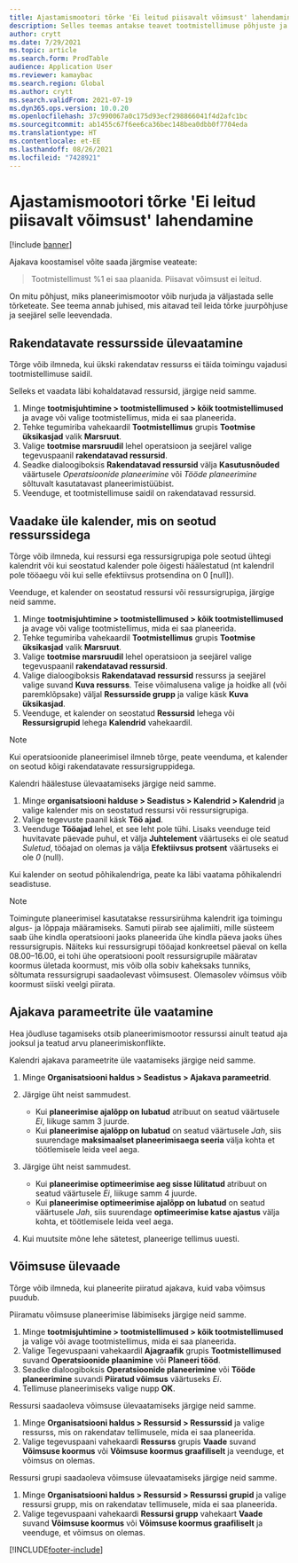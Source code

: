 ```yaml
---
title: Ajastamismootori tõrke 'Ei leitud piisavalt võimsust' lahendamine
description: Selles teemas antakse teavet tootmistellimuse põhjuste ja käskude %1 kohta, mida ei saa planeerida. Ajastamismootori tõrge ei leitud' pole piisav.
author: crytt
ms.date: 7/29/2021
ms.topic: article
ms.search.form: ProdTable
audience: Application User
ms.reviewer: kamaybac
ms.search.region: Global
ms.author: crytt
ms.search.validFrom: 2021-07-19
ms.dyn365.ops.version: 10.0.20
ms.openlocfilehash: 37c990067a0c175d93ecf298866041f4d2afc1bc
ms.sourcegitcommit: ab1455c67f6ee6ca36bec148bea0dbb0f7704eda
ms.translationtype: HT
ms.contentlocale: et-EE
ms.lasthandoff: 08/26/2021
ms.locfileid: "7428921"
---
```

# <a name="fix-the-not-enough-capacity-could-be-found-scheduling-engine-error"></a>Ajastamismootori tõrke 'Ei leitud piisavalt võimsust' lahendamine

[!include [banner](../includes/banner.md)]

Ajakava koostamisel võite saada järgmise veateate:

> Tootmistellimust %1 ei saa plaanida. Piisavat võimsust ei leitud.

On mitu põhjust, miks planeerimismootor võib nurjuda ja väljastada selle tõrketeate. See teema annab juhised, mis aitavad teil leida tõrke juurpõhjuse ja seejärel selle leevendada.

## <a name="review-the-applicable-resources"></a>Rakendatavate ressursside ülevaatamine

Tõrge võib ilmneda, kui ükski rakendatav ressurss ei täida toimingu vajadusi tootmistellimuse saidil.

Selleks et vaadata läbi kohaldatavad ressursid, järgige neid samme.

1. Minge **tootmisjuhtimine \> tootmistellimused \> kõik tootmistellimused** ja avage või valige tootmistellimus, mida ei saa planeerida.
1. Tehke tegumiriba vahekaardil **Tootmistellimus** grupis **Tootmise üksikasjad** valik **Marsruut**.
1. Valige **tootmise marsruudil** lehel operatsioon ja seejärel valige tegevuspaanil **rakendatavad ressursid**.
1. Seadke dialoogiboksis **Rakendatavad ressursid** välja **Kasutusnõuded** väärtusele *Operatsioonide planeerimine* või *Tööde planeerimine* sõltuvalt kasutatavast planeerimistüübist.
1. Veenduge, et tootmistellimuse saidil on rakendatavad ressursid.

## <a name="review-the-calendars-that-are-associated-with-resources"></a>Vaadake üle kalender, mis on seotud ressurssidega

Tõrge võib ilmneda, kui ressursi ega ressursigrupiga pole seotud ühtegi kalendrit või kui seostatud kalender pole õigesti häälestatud (nt kalendril pole tööaegu või kui selle efektiivsus protsendina on 0 \[null\]).

Veenduge, et kalender on seostatud ressursi või ressursigrupiga, järgige neid samme.

1. Minge **tootmisjuhtimine \> tootmistellimused \> kõik tootmistellimused** ja avage või valige tootmistellimus, mida ei saa planeerida.
1. Tehke tegumiriba vahekaardil **Tootmistellimus** grupis **Tootmise üksikasjad** valik **Marsruut**.
1. Valige **tootmise marsruudil** lehel operatsioon ja seejärel valige tegevuspaanil **rakendatavad ressursid**.
1. Valige dialoogiboksis **Rakendatavad ressursid** ressurss ja seejärel valige suvand **Kuva ressurss**. Teise võimalusena valige ja hoidke all (või paremklõpsake) väljal **Ressursside grupp** ja valige käsk **Kuva üksikasjad**.
1. Veenduge, et kalender on seostatud **Ressursid** lehega või **Ressursigrupid** lehega **Kalendrid** vahekaardil.

> [!NOTE]
> Kui operatsioonide planeerimisel ilmneb tõrge, peate veenduma, et kalender on seotud kõigi rakendatavate ressursigruppidega.

Kalendri häälestuse ülevaatamiseks järgige neid samme.

1. Minge **organisatsiooni halduse \> Seadistus \> Kalendrid \> Kalendrid** ja valige kalender mis on seostatud ressursi või ressursigrupiga.
1. Valige tegevuste paanil käsk **Töö ajad**.
1. Veenduge **Tööajad** lehel, et see leht pole tühi. Lisaks veenduge teid huvitavate päevade puhul, et välja **Juhtelement** väärtuseks ei ole seatud *Suletud*, tööajad on olemas ja välja **Efektiivsus protsent** väärtuseks ei ole *0* (null).

Kui kalender on seotud põhikalendriga, peate ka läbi vaatama põhikalendri seadistuse.

> [!NOTE]
> Toimingute planeerimisel kasutatakse ressursirühma kalendrit iga toimingu algus- ja lõppaja määramiseks. Samuti piirab see ajalimiiti, mille süsteem saab ühe kindla operatsiooni jaoks planeerida ühe kindla päeva jaoks ühes ressursigrupis. Näiteks kui ressursigrupi tööajad konkreetsel päeval on kella 08.00–16.00, ei tohi ühe operatsiooni poolt ressursigrupile määratav koormus ületada koormust, mis võib olla sobiv kaheksaks tunniks, sõltumata ressursigrupi saadaolevast võimsusest. Olemasolev võimsus võib koormust siiski veelgi piirata.

## <a name="review-the-scheduling-parameters"></a>Ajakava parameetrite üle vaatamine

Hea jõudluse tagamiseks otsib planeerimismootor ressurssi ainult teatud aja jooksul ja teatud arvu planeerimiskonflikte.

Kalendri ajakava parameetrite üle vaatamiseks järgige neid samme.

1. Minge **Organisatsiooni haldus \> Seadistus \> Ajakava parameetrid**.
1. Järgige üht neist sammudest.

    - Kui **planeerimise ajalõpp on lubatud** atribuut on seatud väärtusele *Ei*, liikuge samm 3 juurde.
    - Kui **planeerimise ajalõpp on lubatud** on seatud väärtusele *Jah*, siis suurendage **maksimaalset planeerimisaega seeria** välja kohta et töötlemisele leida veel aega.

1. Järgige üht neist sammudest.

    - Kui **planeerimise optimeerimise aeg sisse lülitatud** atribuut on seatud väärtusele *Ei*, liikuge samm 4 juurde.
    - Kui **planeerimise optimeerimise ajalõpp on lubatud** on seatud väärtusele *Jah*, siis suurendage **optimeerimise katse ajastus** välja kohta, et töötlemisele leida veel aega.

1. Kui muutsite mõne lehe sätetest, planeerige tellimus uuesti.

## <a name="review-capacity"></a>Võimsuse ülevaade

Tõrge võib ilmneda, kui planeerite piiratud ajakava, kuid vaba võimsus puudub.

Piiramatu võimsuse planeerimise läbimiseks järgige neid samme.

1. Minge **tootmisjuhtimine \> tootmistellimused \> kõik tootmistellimused** ja valige või avage tootmistellimus, mida ei saa planeerida.
1. Valige Tegevuspaani vahekaardil **Ajagraafik** grupis **Tootmistellimused** suvand **Operatsioonide plaanimine** või **Planeeri tööd**.
1. Seadke dialoogiboksis **Operatsioonide planeerimine** või **Tööde planeerimine** suvandi **Piiratud võimsus** väärtuseks *Ei*.
1. Tellimuse planeerimiseks valige nupp **OK**.

Ressursi saadaoleva võimsuse ülevaatamiseks järgige neid samme.

1. Minge **Organisatsiooni haldus \> Ressursid \> Ressurssid** ja valige ressurss, mis on rakendatav tellimusele, mida ei saa planeerida.
1. Valige tegevuspaani vahekaardi **Ressurss** grupis **Vaade** suvand **Võimsuse koormus** või **Võimsuse koormus graafiliselt**  ja veenduge, et võimsus on olemas.

Ressursi grupi saadaoleva võimsuse ülevaatamiseks järgige neid samme.

1. Minge **Organisatsiooni haldus \> Ressursid \> Ressurssi grupid** ja valige ressursi grupp, mis on rakendatav tellimusele, mida ei saa planeerida.
1. Valige tegevuspaani vahekaardi **Ressursi grupp** vahekaart **Vaade** suvand **Võimsuse koormus** või **Võimsuse koormus graafiliselt** ja veenduge, et võimsus on olemas.

[!INCLUDE[footer-include](../../includes/footer-banner.md)]
